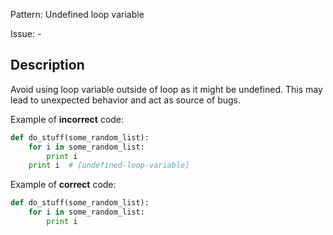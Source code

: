 Pattern: Undefined loop variable

Issue: -

## Description

Avoid using loop variable outside of loop as it might be undefined. This may lead to unexpected behavior and act as source of bugs.


Example of **incorrect** code:

```python
def do_stuff(some_random_list):
    for i in some_random_list:
        print i
    print i  # [undefined-loop-variable]
```

Example of **correct** code:

```python
def do_stuff(some_random_list):
    for i in some_random_list:
        print i
```
